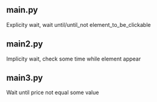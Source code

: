 ## main.py
Explicity wait, wait until/until_not element_to_be_clickable
## main2.py
Implicity wait, check some time while element appear
## main3.py
Wait until price not equal some value

